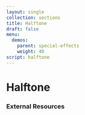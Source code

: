 ```yaml
---
layout: single
collection: sections
title: Halftone
draft: false
menu:
  demos:
    parent: special-effects
    weight: 40
script: halftone
---
```


# Halftone

### External Resources
